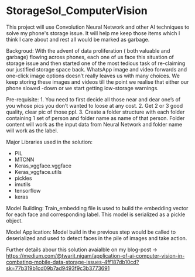 # StorageSol_ComputerVision
This project will use Convolution Neural Network and other AI techniques to solve my phone's storage issue. It will help me keep those items which I think I care about and rest all would be marked as garbage.

Backgroud: With the advent of data proliferation ( both valuable and garbage) flowing across phones, each one of us face this situation of storage issue and then   started one of the most tedious task of re-claiming our justified storage space back.
WhatsApp image and video forwards and one-click image options doesn’t really leaves us with many choices. We keep storing these images and videos till the point we realise that either our phone slowed -down or we start getting low-storage warnings.

Pre-requisite: 
                    1. You need to first decide all those near and dear one’s of you whose pics you don’t wanted to loose at any cost. 
                    2. Get 2 or 3 good quality, clear pic of those ppl.
                    3. Create a folder structure with each folder containing 1 set of person and folder name as name of that person. Folder content will work as the    input data from Neural Network and folder name will work as the label.
                    

Major Libraries used in the solution:
* PIL
* MTCNN
* Keras_vggface.vggface
* Keras_vggface.utils
* pickles
* imutils
* tensorflow
* keras

Model Building: Train_embedding file is used to build the embedding vector for each face and corresponding label. This model is serialized as a pickle object.

Model Application: Model build in the previous step would be called to deserialized and used to detect faces in the pile of images and take action.

Further details abour this solution avaialble on my blog-post -> https://medium.com/@twarit.nigam/application-of-ai-computer-vision-in-combating-mobile-data-storage-issues-4ff187db10cd?sk=77b319b1cd09b7ad9493f9c3b3773691






